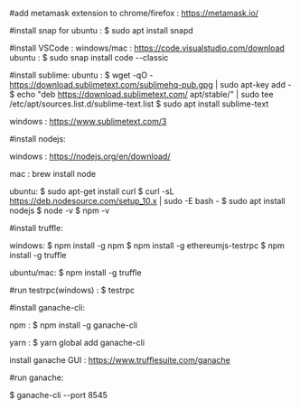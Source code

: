 #add metamask extension to chrome/firefox :
https://metamask.io/


#install snap for ubuntu :
$ sudo apt install snapd


#install VSCode :
windows/mac : https://code.visualstudio.com/download
ubuntu : $ sudo snap install code --classic


#install sublime:
ubuntu :
$ wget -qO - https://download.sublimetext.com/sublimehq-pub.gpg | sudo apt-key add -
$ echo "deb https://download.sublimetext.com/ apt/stable/" | sudo tee /etc/apt/sources.list.d/sublime-text.list
$ sudo apt install sublime-text

windows : https://www.sublimetext.com/3


#install nodejs:

windows : https://nodejs.org/en/download/

mac : brew install node

ubuntu:
$ sudo apt-get install curl
$ curl -sL https://deb.nodesource.com/setup_10.x | sudo -E bash -
$ sudo apt install nodejs
$ node -v
$ npm -v


#install truffle:

windows:
$ npm install -g npm
$ npm install -g ethereumjs-testrpc
$ npm install -g truffle

ubuntu/mac:
$ npm install -g truffle


#run testrpc(windows) :
$ testrpc


#install ganache-cli:

npm : $ npm install -g ganache-cli

yarn : $ yarn global add ganache-cli

install ganache GUI : https://www.trufflesuite.com/ganache


#run ganache:

$ ganache-cli --port 8545
